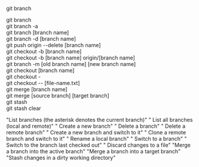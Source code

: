 #
git branch 

git branch  
git branch -a                                         
git branch [branch name]                                                
git branch -d [branch name]                                             
git push origin --delete [branch name]                                  
git checkout -b [branch name]                                           
git checkout -b [branch name] origin/[branch name]                      
git branch -m [old branch name] [new branch name]                       
git checkout [branch name]                                              
git checkout -                                                          
git checkout -- [file-name.txt]                                         
git merge [branch name]                                                 
git merge [source branch] [target branch]	                            
git stash	                                                            
git stash clear


"List branches (the asterisk denotes the current branch)"
" List all branches (local and remote)"
" Create a new branch"
" Delete a branch"
" Delete a remote branch"
" Create a new branch and switch to it"
" Clone a remote branch and switch to it"
" Rename a local branch"
" Switch to a branch"
" Switch to the branch last checked out"
"  Discard changes to a file"
"Merge a branch into the active branch"
"Merge a branch into a target branch"
"Stash changes in a dirty working directory"